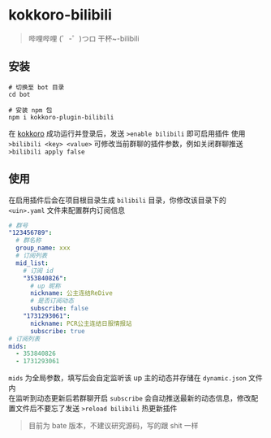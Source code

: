 # kokkoro-bilibili

> 哔哩哔哩 (゜-゜)つロ 干杯~-bilibili

## 安装

``` shell
# 切换至 bot 目录
cd bot

# 安装 npm 包
npm i kokkoro-plugin-bilibili
```

在 [kokkoro](https://github.com/kokkorojs/kokkoro) 成功运行并登录后，发送 `>enable bilibili` 即可启用插件
使用 `>bilibili <key> <value>` 可修改当前群聊的插件参数，例如关闭群聊推送 `>bilibili apply false`

## 使用

在启用插件后会在项目根目录生成 `bilibili` 目录，你修改该目录下的 `<uin>.yaml` 文件来配置群内订阅信息

``` yaml
# 群号
"123456789":
  # 群名称
  group_name: xxx
  # 订阅列表
  mid_list:
    # 订阅 id
    "353840826":
      # up 昵称
      nickname: 公主连结ReDive
      # 是否订阅动态
      subscribe: false
    "1731293061":
      nickname: PCR公主连结日服情报站
      subscribe: true
# 订阅列表
mids:
  - 353840826
  - 1731293061
```

`mids` 为全局参数，填写后会自定监听该 up 主的动态并存储在 `dynamic.json` 文件内  
在监听到动态更新后若群聊开启 `subscribe` 会自动推送最新的动态信息，修改配置文件后不要忘了发送 `>reload bilibili` 热更新插件

> 目前为 bate 版本，不建议研究源码，写的跟 shit 一样
